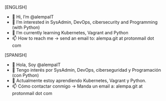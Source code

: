 
[ENGLISH]
- 👋 Hi, I’m @alempaIT
- 👀 I’m interested in SysAdmin, DevOps, cibersecurity and Programming (with Python)
- 🌱 I’m currently learning Kubernetes, Vagrant and Python
- 📫 How to reach me -> send an email to: alempa.git at protonmail dot com

[SPANISH]
- 👋 Hola, Soy @alempaIT
- 👀 Tengo interés por SysAdmin, DevOps, ciberseguridad y Programación (con Python)
- 🌱 Actualmente estoy aprendiendo Kubernetes, Vagrant y Python.
- 📫 Cómo contactar conmigo -> Manda un email a: alempa.git at protonmail dot com

<!---
alempaIT/alempaIT is a ✨ special ✨ repository because its `README.md` (this file) appears on your GitHub profile.
You can click the Preview link to take a look at your changes.
--->
